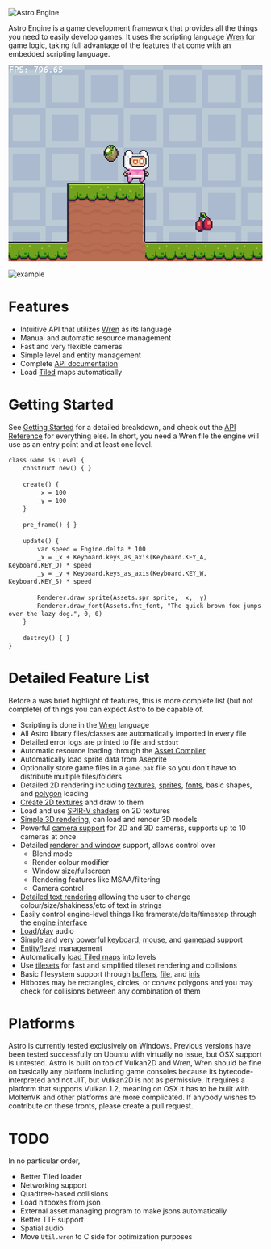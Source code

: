 ![Astro Engine](https://astroengine.ca/banner.png)

Astro Engine is a game development framework that provides all the things you need to
easily develop games. It uses the scripting language [Wren](https://github.com/wren-lang/wren)
for game logic, taking full advantage of the features that come with an embedded
scripting language.

![Example gif](examples/fixed-timestep/data/example.gif)

![example](https://github.com/PaoloMazzon/Astro/assets/17896827/686ab0a6-b37d-4407-8e26-1b98d0bd00ab)

Features
========

 + Intuitive API that utilizes [Wren](https://github.com/wren-lang/wren) as its language
 + Manual and automatic resource management
 + Fast and very flexible cameras
 + Simple level and entity management
 + Complete [API documentation](https://astroengine.ca/classes/)
 + Load [Tiled](https://www.mapeditor.org/) maps automatically

Getting Started
===============
See [Getting Started](https://astroengine.ca/GettingStarted.html) for a detailed breakdown, and check out the
[API Reference](https://astroengine.ca/classes/) for everything else. In short, you need a Wren file the engine
will use as an entry point and at least one level.
    
    class Game is Level {
        construct new() { }
        
        create() {
            _x = 100
            _y = 100
        }
        
        pre_frame() { }
    
        update() {
            var speed = Engine.delta * 100
            _x = _x + Keyboard.keys_as_axis(Keyboard.KEY_A, Keyboard.KEY_D) * speed
            _y = _y + Keyboard.keys_as_axis(Keyboard.KEY_W, Keyboard.KEY_S) * speed
    
            Renderer.draw_sprite(Assets.spr_sprite, _x, _y)
            Renderer.draw_font(Assets.fnt_font, "The quick brown fox jumps over the lazy dog.", 0, 0)
        }
    
        destroy() { }
    }

Detailed Feature List
=====================
Before a was brief highlight of features, this is more complete list (but not complete)
of things you can expect Astro to be capable of.

 + Scripting is done in the [Wren](https://github.com/wren-lang/wren) language
 + All Astro library files/classes are automatically imported in every file
 + Detailed error logs are printed to file and `stdout`
 + Automatic resource loading through the [Asset Compiler](https://astroengine.ca/AssetCompiler.html)
 + Automatically load sprite data from Aseprite
 + Optionally store game files in a `game.pak` file so you don't have to distribute multiple files/folders
 + Detailed 2D rendering including [textures](https://astroengine.ca/classes/Texture.html), [sprites](https://astroengine.ca/classes/Sprite.html), [fonts](https://astroengine.ca/classes/Font.html), basic shapes, and [polygon](https://astroengine.ca/classes/Polygon.html) loading
 + [Create 2D textures](https://astroengine.ca/classes/Surface.html) and draw to them
 + Load and use [SPIR-V shaders](https://astroengine.ca/classes/Shader.html) on 2D textures
 + [Simple 3D rendering](https://astroengine.ca/classes/Model.html), can load and render 3D models
 + Powerful [camera support](https://astroengine.ca/classes/Camera.html) for 2D and 3D cameras, supports up to 10 cameras at once
 + Detailed [renderer and window](https://astroengine.ca/classes/Renderer.html) support, allows control over
   - Blend mode
   - Render colour modifier
   - Window size/fullscreen
   - Rendering features like MSAA/filtering
   - Camera control
 + [Detailed text rendering](https://astroengine.ca/classes/Renderer.md#draw_font_ext) allowing the user to change colour/size/shakiness/etc of text in strings
 + Easily control engine-level things like framerate/delta/timestep through the [engine interface](https://astroengine.ca/classes/Engine.html)
 + [Load](https://astroengine.ca/classes/AudioData.html)/[play](https://astroengine.ca/classes/Audio.html) audio
 + Simple and very powerful [keyboard](https://astroengine.ca/classes/Keyboard.html), [mouse](https://astroengine.ca/classes/Mouse.html), and [gamepad](https://astroengine.ca/classes/Gamepad.html) support
 + [Entity](https://astroengine.ca/classes/Entity.html)/[level](https://astroengine.ca/classes/Level.html) management
 + Automatically [load Tiled maps](https://astroengine.ca/TiledIntegration.html) into levels
 + Use [tilesets](https://astroengine.ca/classes/Tileset.html) for fast and simplified tileset rendering and collisions
 + Basic filesystem support through [buffers](https://astroengine.ca/classes/Buffer.html), [file](https://astroengine.ca/classes/File.html), and [inis](https://astroengine.ca/classes/INI.html)
 + Hitboxes may be rectangles, circles, or convex polygons and you may check for collisions between any combination of them
 
Platforms
=========
Astro is currently tested exclusively on Windows. Previous versions have been
tested successfully on Ubuntu with virtually no issue, but OSX support is untested.
Astro is built on top of Vulkan2D and Wren, Wren should be fine on basically
any platform including game consoles because its bytecode-interpreted and not
JIT, but Vulkan2D is not as permissive. It requires a platform that supports
Vulkan 1.2, meaning on OSX it has to be built with MoltenVK and other platforms
are more complicated. If anybody wishes to contribute on these fronts, please
create a pull request.

TODO
====
In no particular order,

 + Better Tiled loader
 + Networking support
 + Quadtree-based collisions
 + Load hitboxes from json
 + External asset managing program to make jsons automatically
 + Better TTF support
 + Spatial audio
 + Move `Util.wren` to C side for optimization purposes